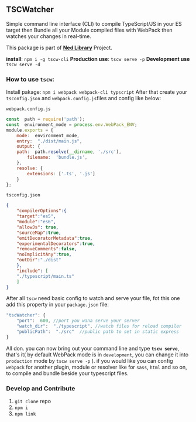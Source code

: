 ## TSCWatcher

Simple command line interface (CLI) to compile TypeScript/JS in your ES target then Bundle all your Module compiled files with WebPack then watches your changes in real-time.


This package is part of <a  href="https://github.com/HosseinMarzban/ned">**Ned Library**</a> Project.

**install**: `npm i -g tscw-cli`
**Production use**: `tscw serve -p`
**Development use** `tscw serve -d`

### How to use `tscw`:
Install pakage: `npm i webpack webpack-cli typscript`
After that create your `tsconfig.json` and `webpack.config.js`files and config like below:

`webpack.config.js`

``` javascript
const  path = require('path');
const  environment_mode = process.env.WebPack_ENV;
module.exports = {
	mode:  environment_mode,
	entry:  "./dist/main.js",
	output: {
	path:  path.resolve(__dirname, './src'),
		filename:  'bundle.js',
	},
	resolve: {
		extensions: ['.ts', '.js']
	}
};
```

`tsconfig.json`

  

``` json
{
	"compilerOptions":{
	"target":"es5",
	"module":"es6",
	"allowJs": true,
	"sourceMap":true,
	"emitDecoratorMetadata":true,
	"experimentalDecorators":true,
	"removeComments":false,
	"noImplicitAny":true,
	"outDir":"./dist"
	},
	"include": [
	"./typescript/main.ts"
	]
}
```
After all `tscw` need basic config to watch and serve your file, fot this one add this property in your `package.json` file:
``` javascript
"tscWatcher": {
	"port":  600, //port you wana serve your server
	"watch_dir":  "./typescript", //watch files for reload compiler
	"publicPath":  "./src"  //public path to set in static express
}
```
All don. you can now bring out your command line and type **`tscw serve`**, that's it( by default WebPack mode is in `development`, you can change it into `production` mode by `tscw serve -p` ).
if you would like you can config `webpack` for another plugin, module or resolver like for `sass`, `html` and so on, to compile and bundle beside your typescript files.

  

### Develop and Contribute
1.  `git clone` repo
2.  `npm i`
3.  `npm link`